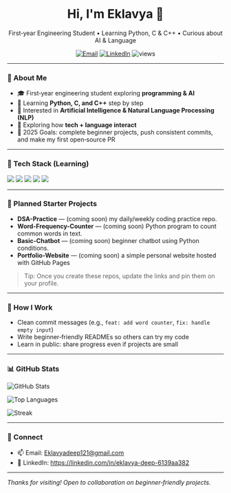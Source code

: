 <h1 align="center">Hi, I'm Eklavya 👋</h1>
<p align="center">
First‑year Engineering Student • Learning Python, C & C++ • Curious about AI & Language
</p>


<p align="center">
<a href="mailto:your-email@example.com"><img src="https://img.shields.io/badge/Email-Contact-blue" alt="Email"></a>
<a href="https://linkedin.com/in/your-linkedin"><img src="https://img.shields.io/badge/LinkedIn-Connect-informational" alt="LinkedIn"></a>
<img src="https://komarev.com/ghpvc/?username=EklavyaDeep&label=Profile%20views&color=0e75b6&style=flat" alt="views"/>
</p>


---


### 🧭 About Me
- 🎓 First‑year engineering student exploring **programming & AI**
- 🧰 Learning **Python, C, and C++** step by step
- 🌱 Interested in **Artificial Intelligence & Natural Language Processing (NLP)**
- 🤔 Exploring how **tech + language interact**
- 🎯 2025 Goals: complete beginner projects, push consistent commits, and make my first open‑source PR


---


### 🧪 Tech Stack (Learning)
<p>
<img src="https://img.shields.io/badge/Python-3776AB?logo=python&logoColor=white" />
<img src="https://img.shields.io/badge/C-00599C?logo=c&logoColor=white" />
<img src="https://img.shields.io/badge/C++-00599C?logo=c%2B%2B&logoColor=white" />
<img src="https://img.shields.io/badge/Git-F05032?logo=git&logoColor=white" />
<img src="https://img.shields.io/badge/GitHub-181717?logo=github&logoColor=white" />
</p>


---


### 📌 Planned Starter Projects
- **DSA-Practice** — (coming soon) my daily/weekly coding practice repo.
- **Word-Frequency-Counter** — (coming soon) Python program to count common words in text.
- **Basic-Chatbot** — (coming soon) beginner chatbot using Python conditions.
- **Portfolio-Website** — (coming soon) a simple personal website hosted with GitHub Pages


> Tip: Once you create these repos, update the links and pin them on your profile.


---


### 🧩 How I Work
- Clean commit messages (e.g., `feat: add word counter`, `fix: handle empty input`)
- Write beginner‑friendly READMEs so others can try my code
- Learn in public: share progress even if projects are small


---


### 📊 GitHub Stats
![GitHub Stats](https://github-readme-stats.vercel.app/api?username=EklavyaDeep&show_icons=true&theme=default)


![Top Languages](https://github-readme-stats.vercel.app/api/top-langs/?username=EklavyaDeep&layout=compact)


![Streak](https://github-readme-streak-stats.herokuapp.com/?user=EklavyaDeep)


---


### 🤝 Connect
- 📫 Email: Eklavyadeep121@gmail.com
- 💼 LinkedIn: https://linkedin.com/in/eklavya-deep-6139aa382


---


*Thanks for visiting! Open to collaboration on beginner‑friendly projects.*
